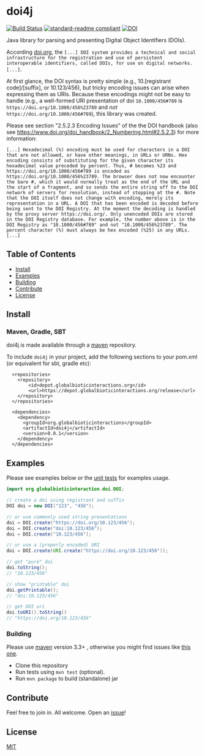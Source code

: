 # doi4j
[![Build Status](https://travis-ci.org/globalbioticinteractions/doi4j.svg?branch=master)](https://travis-ci.org/globalbioticinteractions/doi4j) [![standard-readme compliant](https://img.shields.io/badge/standard--readme-OK-green.svg?style=flat-square)](https://github.com/RichardLitt/standard-readme)
[![DOI](https://zenodo.org/badge/1253748.svg)](https://zenodo.org/badge/latestdoi/1253748)

Java library for parsing and presenting Digital Object Identifiers (DOIs).

According [doi.org](https://doi.org), the ```[...] DOI system provides a technical and social infrastructure for the registration and use of persistent interoperable identifiers, called DOIs, for use on digital networks.[...]```.

At first glance, the DOI syntax is pretty simple (e.g., 10.[registrant code]/[suffix], or 10.123/456), but tricky encoding issues can arise when expressing them as URIs. Because these encodings might not be easy to handle (e.g., a well-formed URI presentation of doi ```10.1000/456#789``` is ```https://doi.org/10.1000/456%23789``` and *not* ```https://doi.org/10.1000/456#789```), this library was created.

Please see  section "2.5.2.3 Encoding Issues" of the the DOI handbook (also see https://www.doi.org/doi_handbook/2_Numbering.html#2.5.2.3) for more information:

```[...] Hexadecimal (%) encoding must be used for characters in a DOI that are not allowed, or have other meanings, in URLs or URNs. Hex encoding consists of substituting for the given character its hexadecimal value preceded by percent. Thus, # becomes %23 and https://doi.org/10.1000/456#789 is encoded as https://doi.org/10.1000/456%23789. The browser does not now encounter the bare #, which it would normally treat as the end of the URL and the start of a fragment, and so sends the entire string off to the DOI network of servers for resolution, instead of stopping at the #. Note that the DOI itself does not change with encoding, merely its representation in a URL. A DOI that has been encoded is decoded before being sent to the DOI Registry. At the moment the decoding is handled by the proxy server https://doi.org/. Only unencoded DOIs are stored in the DOI Registry database. For example, the number above is in the DOI Registry as "10.1000/456#789" and not "10.1000/456%23789". The percent character (%) must always be hex encoded (%25) in any URLs. [...]```


## Table of Contents

- [Install](#install)
- [Examples](#examples)
- [Building](#building)
- [Contribute](#contribute)
- [License](#license)

## Install

### Maven, Gradle, SBT
doi4j is made available through a [maven](https://maven.apache.org) repository.

To include ```doi4j``` in your project, add the following sections to your pom.xml (or equivalent for sbt, gradle etc):
```
  <repositories>
    <repository>
        <id>depot.globalbioticinteractions.org</id>
        <url>https://depot.globalbioticinteractions.org/release</url>
    </repository>
  </repositories>

  <dependencies>
    <dependency>
      <groupId>org.globalbioticinteractions</groupId>
      <artifactId>doi4j</artifactId>
      <version>0.0.1</version>
    </dependency>
  </dependencies>
```


## Examples

Please see examples below or the [unit tests](./src/test/java/org/globalbioticinteractions/doi/DOITest.java) for examples usage.

```java
import org.globalbioticinteraction.doi.DOI;

// create a doi using registrant and suffix
DOI doi = new DOI("123", "456");

// or use commonly used string presentations
doi = DOI.create("https://doi.org/10.123/456");
doi = DOI.create("doi:10.123/456");
doi = DOI.create("10.123/456");

// or use a (properly encoded) URI
doi = DOI.create(URI.create("https://doi.org/10.123/456"));

// get "pure" doi
doi.toString();
// "10.123/456"

// show "printable" doi
doi.getPrintable();
// "doi:10.123/456"

// get DOI uri
doi.toURI().toString()
// "https://doi.org/10.123/456"
```

### Building

Please use [maven](https://maven.apache.org) version 3.3+ , otherwise you might find issues like [this one](https://github.com/globalbioticinteractions/nomer/issues/3).

* Clone this repository
* Run tests using `mvn test` (optional).
* Run `mvn package` to build (standalone) jar

## Contribute

Feel free to join in. All welcome. Open an [issue](https://github.com/globalbioticinteractions/doi4j/issues)!

## License

[MIT](LICENSE)
